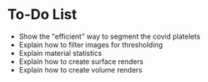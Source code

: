 # To-Do List
- Show the "efficient" way to segment the covid platelets
- Explain how to filter images for thresholding
- Explain material statistics 
- Explain how to create surface renders
- Explain how to create volume renders
